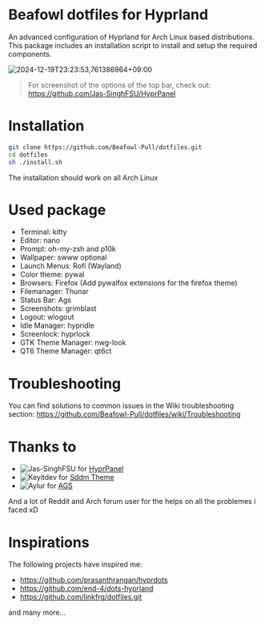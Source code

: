# Beafowl dotfiles for Hyprland

An advanced configuration of Hyprland for Arch Linux based distributions. This package includes an installation script to install and setup the required components.

![2024-12-19T23:23:53,761386964+09:00](https://github.com/user-attachments/assets/d3e0a445-15e1-463b-94e0-651e139d1832)

> For screenshot of the options of the top bar, check out: https://github.com/Jas-SinghFSU/HyprPanel

# Installation

```bash
git clone https://github.com/Beafowl-Pull/dotfiles.git
cd dotfiles
sh ./install.sh
```

The installation should work on all Arch Linux

# Used package

- Terminal: kitty
- Editor: nano
- Prompt: oh-my-zsh and p10k
- Wallpaper: swww optional
- Launch Menus: Rofi (Wayland)
- Color theme: pywal
- Browsers: Firefox (Add pywalfox extensions for the firefox theme)
- Filemanager: Thunar
- Status Bar: Ags
- Screenshots: grimblast
- Logout: wlogout
- Idle Manager: hypridle
- Screenlock: hyprlock
- GTK Theme Manager: nwg-look
- QT6 Theme Manager: qt6ct

# Troubleshooting

You can find solutions to common issues in the Wiki troubleshooting section: https://github.com/Beafowl-Pull/dotfiles/wiki/Troubleshooting

# Thanks to

- ![Jas-SinghFSU](https://github.com/Jas-SinghFSU) for [HyprPanel](https://github.com/Jas-SinghFSU/HyprPanel)
- ![Keyitdev](https://github.com/Keyitdev) for [Sddm Theme](https://github.com/Keyitdev/sddm-flower-theme.git)
- ![Aylur](https://github.com/Aylur) for [AGS](https://github.com/Aylur/ags.git)
  
And a lot of Reddit and Arch forum user for the helps on all the problemes i faced xD

# Inspirations

The following projects have inspired me:

- https://github.com/prasanthrangan/hyprdots
- https://github.com/end-4/dots-hyprland
- https://github.com/linkfrg/dotfiles.git

and many more...
